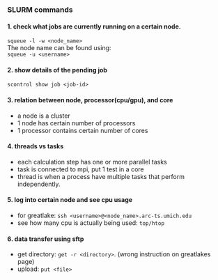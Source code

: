 ### SLURM commands
#### 1. check what jobs are currently running on a certain node.  
`squeue -l -w <node_name>`  
The node name can be found using:   
`squeue -u <username> `

#### 2. show details of the pending job
`scontrol show job <job-id>`

#### 3. relation between node, processor(cpu/gpu), and core
* a node is a cluster
* 1 node has certain number of processors
* 1 processor contains certain number of cores

#### 4. threads vs tasks 
* each calculation step has one or more parallel tasks
* task is connected to mpi, put 1 test in a core
* thread is when a process have multiple tasks that perform independently. 

#### 5. log into certain node and see cpu usage 
* for greatlake: `ssh <username>@<node_name>.arc-ts.umich.edu`
* see how many cpu is actually being used: `top/htop`

#### 6. data transfer using sftp
* get directory: `get -r <directory>`. (wrong instruction on greatlakes page)
* upload: `put <file>`  
